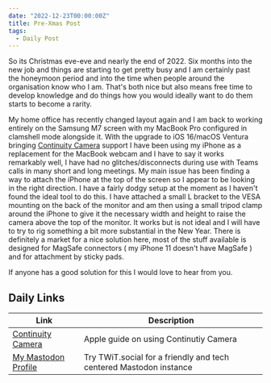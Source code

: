 ```yaml
---
date: "2022-12-23T00:00:00Z"
title: Pre-Xmas Post
tags:
  - Daily Post
---
```

So its Christmas eve-eve and nearly the end of 2022. Six months into the new job and things are starting to get pretty busy and I am certainly past the honeymoon period and into the time when people around the organisation know who I am. That's both nice but also means free time to develop knowledge and do things how you would ideally want to do them starts to become a rarity.

My home office has recently changed layout again and I am back to working entirely on the Samsung M7 screen with my MacBook Pro configured in clamshell mode alongside it. With the upgrade to iOS 16/macOS Ventura bringing [Continuity Camera](https://support.apple.com/en-us/HT213244) support I have been using my iPhone as a replacement for the MacBook webcam and I have to say it works remarkably well, I have had no glitches/disconnects during use with Teams calls in many short and long meetings. My main issue has been finding a way to attach the iPhone at the top of the screen so I appear to be looking in the right direction. I have a fairly dodgy setup at the moment as I haven't found the ideal tool to do this. I have attached a small L bracket to the VESA mounting on the back of the monitor and am then using a small tripod clamp around the iPhone to give it the necessary width and height to raise the camera above the top of the monitor. It works but is not ideal and I will have to try to rig something a bit more substantial in the New Year. There is definitely a market for a nice solution here, most of the stuff available is designed for MagSafe connectors ( my iPhone 11 doesn't have MagSafe ) and for attachment by sticky pads.

If anyone has a good solution for this I would love to hear from you.

## Daily Links

|Link|Description|
|--------|----|
|[Continuity Camera](https://support.apple.com/en-us/HT213244)| Apple guide on using Continutiy Camera |
|[My Mastodon Profile](https://twit.social/@ukmac)|Try TWiT.social for a friendly and tech centered Mastodon instance|
